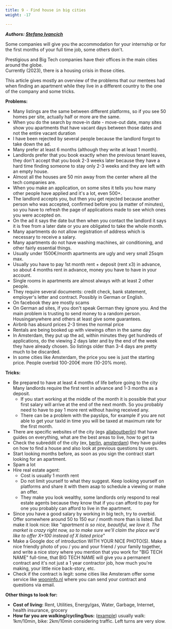 ```yaml
---
title: 9 - Find house in big cities
weight: -17

---
```


***Authors: [Stefano Ivancich](https://www.linkedin.com/in/stefano-ivancich/)***

Some companies will give you the accommodation for your internship or for the first months of your full time job, some others don't.

Prestigious and Big Tech companies have their offices in the main cities around the globe.  
Currently (2023), there is a housing crisis in those cities.

This article gives mostly an overview of the problems that our mentees had when finding an apartment while they live in a different country to the one of the company and some tricks.

**Problems:**
 - Many listings are the same between different platforms, so if you see 50 homes per site, actually half or more are the same.
 - When you do the search by move-in date - move-out date, many sites show you apartments that have vacant days between those dates and not the entire vacant duration
 - I have been rejected by several people because the landlord forgot to take down the ad.
 - Many prefer at least 6 months (although they write at least 1 month).
 - Landlords prefer that you book exactly when the previous tenant leaves, they don't accept that you book 2-3 weeks later because they have a hard time finding someone to stay only 2-3 weeks and they are left with an empty house.
 - Almost all the houses are 50 min away from the center where all the tech companies are.
 - When you make an application, on some sites it tells you how many other people have applied and it's a lot, even 500+.
 - The landlord accepts you, but then you get rejected because another person who was accepted, confirmed before you (a matter of minutes), so you have to refresh the page of applications made to see which ones you were accepted on.
 - On the ad it says the date but then when you contact the landlord it says it is free from a later date or you are obligated to take the whole month.
 - Many apartments do not allow registration of address which is necessary to receive a salary.
 - Many apartments do not have washing machines, air conditioning, and other fairly essential things.
 - Usually under 1500€/month apartments are ugly and very small 25sqm max.
 - Usually you have to pay 1st month rent + deposit (rent x3) in advance, so about 4 months rent in advance, money you have to have in your account.
 - Single rooms in apartments are almost always with at least 2 other people.
 - They require several documents: credit check, bank statement, employer's letter and contract. Possibly in German or English.
 - On facebook they are mostly scams
 - On German ad sites, if you don't speak German they ignore you. And the main problem is trusting to send money to a random person. Housinganywhere and others at least give some guarantees.
 - Airbnb has absurd prices 2-3 times the normal price
 - Rentals are being booked up with viewings often in the same day
 - In Amsterdam, they put up the ad, within minutes they get hundreds of applications, do the viewing 2 days later and by the end of the week they have already chosen. So listings older than 3-4 days are pretty much to be discarded.
 - In some cities like Amsterdam, the price you see is just the starting price. People overbid 100-200€ more (10-20% more).

**Tricks:**
 - Be prepared to have at least 4 months of life before going to the city
Many landlords require the first rent in advance and 1-3 months as a deposit.
   - If you start working at the middle of the month it is possible that your first salary will arrive at the end of the next month. So you probably need to have to pay 1 more rent without having received any.
   - There can be a problem with the payslips, for example if you are not able to get your taxId in time you will be taxed at maximum rate for the first month.
 - There are specific websites of the city (egs [allaboutberlin](https://allaboutberlin.com/guides/find-a-flat-in-berlin)) that have guides on everything, what are the best areas to live, how to get ta
 - Check the subreddit of the city (ex, [berlin](https://www.reddit.com/r/berlin/), [amsterdam](https://www.reddit.com/r/Amsterdam/wiki/index/)) they have guides on how to find a house and also look at previous questions by users.
 - Start looking months before, as soon as you sign the contract start looking for an apartment.
 - Spam a lot
 - Hire real estate agent:
   - Cost is usually 1 month rent
   - Do not limit yourself to what they suggest. Keep looking yourself on platforms and share it with them asap to schedule a viewing or make an offer.
   - They make you look wealthy, some landlords only respond to real estate agents because they know that if you can afford to pay for one you probably can afford to live in the apartment.
 - Since you have a good salary by working in big tech, try to overbid. Offer somewhere around 50 to 150 eur / month more than is listed. But make it look nice: like "_apartment is so nice, beautiful, we love it. The market is crazy right now, so to make sure we'll claim the place we'd like to offer X+100 instead of X listed price_"
 - Make a Google doc of introduction WITH YOUR NICE PHOTO(S). Make a nice friendly photo of you / you and your friend / your family together, and write a nice story where you mention that you work for "BIG TECH NAME" full-time, that BIG TECH NAME will give you a permanent contract and it's not just a 1 year contractor job, how much you're making, your little nice back-story, etc.
 - Check if the contract is legit: some cities like Amsteram offer some service like  [wooninfo.nl](http://wooninfo.nl/) where you can send your contract and questions via email.


**Other things to look for:**
 - **Cost of living:** Rent, Utilities, Energy/gas, Water, Garbage, Internet, health insurance, grocery
 - **How far you are walking/cycling/bus:** ([example](https://app.traveltime.com/search/0-lng=4.85716&0-tt=20&0-mode=ferry&0-title=aldo%2C%20IJsbaanpad%2C%20Amsterdam%2C%20North%20Holland%2C%20Netherlands%2C%201076%20CV%2C%20Netherlands&0-lat=52.34046))
usually walk: 1km/10min, bike: 2km/10min considering traffic. Left turns are very slow.
